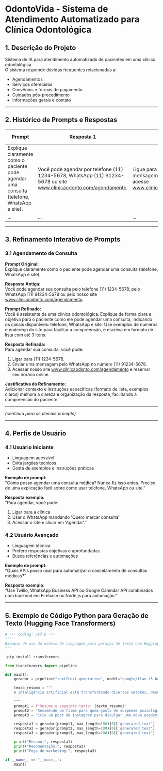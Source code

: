 # OdontoVida - Sistema de Atendimento Automatizado para Clínica Odontológica

## 1. Descrição do Projeto

Sistema de IA para atendimento automatizado de pacientes em uma clínica odontológica.  
O sistema responde dúvidas frequentes relacionadas a:

- Agendamentos  
- Serviços oferecidos  
- Convênios e formas de pagamento  
- Cuidados pós-procedimento  
- Informações gerais e contato  

---

## 2. Histórico de Prompts e Respostas

| Prompt | Resposta 1 | Resposta 2 | Resposta 3 | Resposta 4 | Resposta 5 |
|--------|------------|------------|------------|------------|------------|
| Explique claramente como o paciente pode agendar uma consulta (telefone, WhatsApp e site). | Você pode agendar por telefone (11) 1234-5678, WhatsApp (11) 91234-5678 ou site www.clinicaodonto.com/agendamento. | Ligue para (11) 1234-5678, envie mensagem para (11) 91234-5678 ou acesse www.clinicaodonto.com/agendamento. | Entre em contato via telefone, WhatsApp ou agende pelo site da clínica. | O agendamento pode ser feito pelo site www.clinicaodonto.com/agendamento, ou pelos telefones (11) 1234-5678 e (11) 91234-5678. | Atendemos agendamentos pelo nosso site, telefone fixo e WhatsApp comercial. |
| ... | ... | ... | ... | ... | ... |

---

## 3. Refinamento Interativo de Prompts

### 3.1 Agendamento de Consulta

**Prompt Original:**  
Explique claramente como o paciente pode agendar uma consulta (telefone, WhatsApp e site).

**Resposta Antiga:**  
Você pode agendar sua consulta pelo telefone (11) 1234-5678, pelo WhatsApp (11) 91234-5678 ou pelo nosso site www.clinicaodonto.com/agendamento.

**Prompt Refinado:**  
Você é assistente de uma clínica odontológica. Explique de forma clara e objetiva para o paciente como ele pode agendar uma consulta, indicando os canais disponíveis: telefone, WhatsApp e site. Use exemplos de números e endereço do site para facilitar a compreensão, e escreva em formato de lista com até 3 itens.

**Resposta Refinada:**  
Para agendar sua consulta, você pode:  
1. Ligar para (11) 1234-5678.  
2. Enviar uma mensagem pelo WhatsApp no número (11) 91234-5678.  
3. Acessar nosso site www.clinicaodonto.com/agendamento e reservar seu horário online.

**Justificativa do Refinamento:**  
Adicionar contexto e instruções específicas (formato de lista, exemplos claros) melhora a clareza e organização da resposta, facilitando a compreensão do paciente.

---

*(continua para os demais prompts)*

---

## 4. Perfis de Usuário

### 4.1 Usuário Iniciante

- Linguagem acessível  
- Evita jargões técnicos  
- Gosta de exemplos e instruções práticas  

**Exemplo de prompt:**  
"Como posso agendar uma consulta médica? Nunca fiz isso antes. Preciso de uma explicação fácil sobre como usar telefone, WhatsApp ou site."

**Resposta exemplo:**  
"Para agendar, você pode:  
1) Ligar para a clínica  
2) Usar o WhatsApp mandando 'Quero marcar consulta'  
3) Acessar o site e clicar em 'Agendar'."

### 4.2 Usuário Avançado

- Linguagem técnica  
- Prefere respostas objetivas e aprofundadas  
- Busca referências e automações  

**Exemplo de prompt:**  
"Quais APIs posso usar para automatizar o cancelamento de consultas médicas?"

**Resposta exemplo:**  
"Use Twilio, WhatsApp Business API ou Google Calendar API combinados com backend em Firebase ou Node.js para automação."

---

## 5. Exemplo de Código Python para Geração de Texto (Hugging Face Transformers)

```python
# -*- coding: utf-8 -*-
"""
Exemplo de uso do modelo de linguagem para geração de texto com Hugging Face Transformers
"""

!pip install transformers

from transformers import pipeline

def main():
    gerador = pipeline("text2text-generation", model="google/flan-t5-base")

    texto_resumo = """
    A inteligência artificial está transformando diversos setores, desde a saúde até o setor financeiro.
    ...
    """
    prompt1 = f"Resuma o seguinte texto: {texto_resumo}"
    prompt2 = "Recomende um filme para quem gosta de suspense psicológico com reviravoltas."
    prompt3 = "Crie um post de Instagram para divulgar uma nova academia no bairro..."

    resposta1 = gerador(prompt1, max_length=100)[0]['generated_text']
    resposta2 = gerador(prompt2, max_length=100)[0]['generated_text']
    resposta3 = gerador(prompt3, max_length=100)[0]['generated_text']

    print("Resumo:", resposta1)
    print("Recomendação:", resposta2)
    print("Peça de marketing:", resposta3)

if __name__ == "__main__":
    main()
